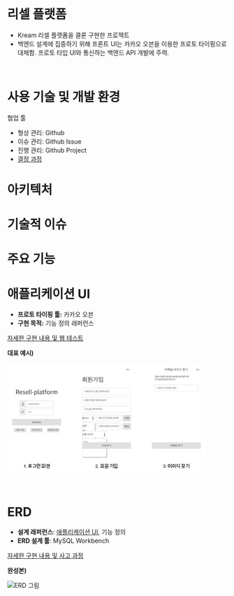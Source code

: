 # **리셀 플랫폼**
- Kream 리셀 플랫폼을 클론 구현한 프로젝트
- 백엔드 설계에 집중하기 위해 프론트 UI는 카카오 오븐을 이용한 프로토 타이핑으로 대체함. 프로토 타입 UI와 통신하는 백엔드 API 개발에 주력.

<br>

# **사용 기술 및 개발 환경**
협업 툴
- 형상 관리: Github
- 이슈 관리: Github Issue
- 진행 관리: Github Project
- [결정 과정](https://github.com/f-lab-edu/resell-platform.wiki.git)


# **아키텍처**

# **기술적 이슈**

# **주요 기능**

# **애플리케이션 UI**
- **프로토 타이핑 툴:** 카카오 오븐
- **구현 목적:** 기능 정의 래퍼런스

[자세한 구현 내용 및 웹 테스트](https://github.com/f-lab-edu/resell-platform/wiki/Application-UI)

**대표 예시)**

![애플리케이션 UI 예시](https://github.com/f-lab-edu/resell-platform/blob/prototype-functionDefine-ERD_Design-README&WIKI-update/wiki_images/prototype/prototype123.jpg?raw=true)

<br>

# **ERD**
- **설계 래퍼런스**: [애플리케이션 UI](https://github.com/f-lab-edu/resell-platform/wiki/Application-UI), 기능 정의
- **ERD 설계 툴**: MySQL Workbench

  
[자세한 구현 내용 및 사고 과정](https://github.com/f-lab-edu/resell-platform/wiki/ERD)

**완성본)**

![ERD 그림](https://github.com/f-lab-edu/resell-platform/blob/prototype-functionDefine-ERD_Design-README&WIKI-update/wiki_images/erd/resell_platform_erd.jpg?raw=true)
